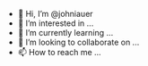 - 👋 Hi, I’m @johniauer
- 👀 I’m interested in ...
- 🌱 I’m currently learning ...
- 💞️ I’m looking to collaborate on ...
- 📫 How to reach me ...

<!---
johniauer/johniauer is a ✨ special ✨ repository because its `README.md` (this file) appears on your GitHub profile.
You can click the Preview link to take a look at your changes.
--->
